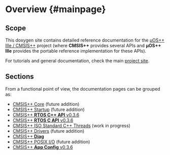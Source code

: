 # Overview {#mainpage}

## Scope

This doxygen site contains detailed reference documentation for the
[µOS++ IIIe / CMSIS++](https://github.com/micro-os-plus) project (where <b>CMSIS++</b> provides several APIs and <b>µOS++ IIIe</b> provides the portable reference implementation for these APIs).

For tutorials and general documentation, check the main [project site](http://micro-os-plus.github.io).

## Sections

From a functional point of view, the documentation pages can be grouped as:

* [CMSIS++ Core](group__cmsis-plus-core.html) (future addition)
* [CMSIS++ Startup](group__cmsis-plus-startup.html) (future addition)
* [CMSIS++ **RTOS C++ API** v0.3.6](group__cmsis-plus-rtos.html)
* [CMSIS++ **RTOS C API** v0.3.6](group__cmsis-plus-rtos-c.html)
* [CMSIS++ ISO Standard C++ Threads](group__cmsis-plus-iso.html) (work in progress)
* [CMSIS++ Drivers](group__cmsis-plus-drivers.html) (future addition)
* [CMSIS++ **Diag**](group__cmsis-plus-diag.html)
* [CMSIS++ POSIX I/O](group__cmsis-plus-posix-io.html) (future addition)
* [CMSIS++ **App Config** v0.3.6](group__cmsis-plus-app-config.html)